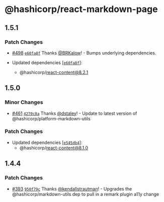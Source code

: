 # @hashicorp/react-markdown-page

## 1.5.1

### Patch Changes

- [#498](https://github.com/hashicorp/react-components/pull/498) [`e60fa8f`](https://github.com/hashicorp/react-components/commit/e60fa8f437a98f97f6c0ed396f194192cf5e376e) Thanks [@BRKalow](https://github.com/BRKalow)! - Bumps underlying dependencies.

- Updated dependencies [[`e60fa8f`](https://github.com/hashicorp/react-components/commit/e60fa8f437a98f97f6c0ed396f194192cf5e376e)]:
  - @hashicorp/react-content@8.2.1

## 1.5.0

### Minor Changes

- [#461](https://github.com/hashicorp/react-components/pull/461) [`4270c8a`](https://github.com/hashicorp/react-components/commit/4270c8a67f73657094efd9efccd24122ba5a9c74) Thanks [@dstaley](https://github.com/dstaley)! - Update to latest version of @hashicorp/platform-markdown-utils

### Patch Changes

- Updated dependencies [[`e545db4`](https://github.com/hashicorp/react-components/commit/e545db419eb93597e576256c079ef971291f4786)]:
  - @hashicorp/react-content@8.1.0

## 1.4.4

### Patch Changes

- [#393](https://github.com/hashicorp/react-components/pull/393) [`950f79c`](https://github.com/hashicorp/react-components/commit/950f79ce01628deb23fa4615d276fa1b0696ebc7) Thanks [@kendallstrautman](https://github.com/kendallstrautman)! - Upgrades the @hashicorp/markdown-utils dep to pull in a remark plugin a11y change
